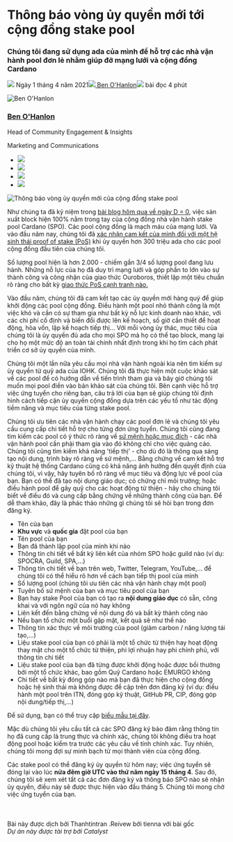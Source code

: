 # Thông báo vòng ủy quyền mới tới cộng đồng stake pool

### **Chúng tôi đang sử dụng ada của mình để hỗ trợ các nhà vận hành pool đơn lẻ nhằm giúp đỡ mạng lưới và cộng đồng Cardano**

![](img/2021-04-01-announcing-a-new-round-of-community-stake-pool-delegation.002.png) Ngày 1 tháng 4 năm 2021![](img/2021-04-01-announcing-a-new-round-of-community-stake-pool-delegation.002.png)[ Ben O'Hanlon](tmp//en/blog/authors/ben-ohanlon/page-1/)![](img/2021-04-01-announcing-a-new-round-of-community-stake-pool-delegation.003.png) bài đọc 4 phút

![Ben O'Hanlon](img/2021-04-01-announcing-a-new-round-of-community-stake-pool-delegation.004.png)[](tmp//en/blog/authors/ben-ohanlon/page-1/)

### [**Ben O'Hanlon**](tmp//en/blog/authors/ben-ohanlon/page-1/)

Head of Community Engagement &amp; Insights

Marketing and Communications

- ![](img/2021-04-01-announcing-a-new-round-of-community-stake-pool-delegation.005.png)[](mailto:ben.ohanlon@iohk.io "Email")
- ![](img/2021-04-01-announcing-a-new-round-of-community-stake-pool-delegation.006.png)[](https://www.linkedin.com/in/memetics/ "LinkedIn")
- ![](img/2021-04-01-announcing-a-new-round-of-community-stake-pool-delegation.007.png)[](https://twitter.com/benohanlon "Twitter")
- ![](img/2021-04-01-announcing-a-new-round-of-community-stake-pool-delegation.008.png)[](https://github.com/benohanlon "GitHub")

![Thông báo vòng ủy quyền mới của cộng đồng stake pool ](img/2021-04-01-announcing-a-new-round-of-community-stake-pool-delegation.009.jpeg)

Như chúng ta đã kỷ niệm trong [ bài blog hôm qua về ngày D = 0](https://iohk.io/en/blog/posts/2021/03/31/decentralization-to-d-0-day-and-beyond/), việc sản xuất block hiện 100% nằm trong tay của cộng đồng nhà vận hành stake pool Cardano (SPO). Các pool cộng đồng là mạch máu của mạng lưới. Và vào đầu năm nay, chúng tôi đã [xác nhận cam kết của mình đối với một hệ sinh thái proof of stake (PoS)](https://iohk.io/blog/posts/2021/01/22/our-new-delegation-strategy-announcing-the-pools-we-are-supporting/) khi ủy quyền hơn 300 triệu ada cho các pool cộng đồng đầu tiên của chúng tôi.

Số lượng pool hiện là hơn 2.000 - chiếm gần 3/4 số lượng pool đang lưu hành. Những nỗ lực của họ đã duy trì mạng lưới và góp phần to lớn vào sự thành công và công nhận của giao thức Ouroboros, thiết lập một tiêu chuẩn rõ ràng cho bất kỳ [giao thức PoS cạnh tranh nào.](https://pageviews.toolforge.org/?project=en.wikipedia.org&platform=all-access&agent=user&redirects=0&start=2020-10-29&end=2021-03-29&pages=Cardano_(cryptocurrency_platform)%7CPolkadot_(cryptocurrency)%7CPeercoin%7CGridcoin%7CNxt%7CEOS.IO%7CTezos%7CTRON_(cryptocurrency))

Vào đầu năm, chúng tôi đã cam kết tạo các ủy quyền mới hàng quý để giúp khởi động các pool cộng đồng. Điều hành một pool nhỏ thành công là một việc khó và cần có sự tham gia như bất kỳ nỗ lực kinh doanh nào khác, với các chi phí cố định và biến đổi được lên kế hoạch, số giờ cần thiết để hoạt động, hòa vốn, lập kế hoạch tiếp thị… Với mỗi vòng ủy thác, mục tiêu của chúng tôi là ủy quyền đủ ada cho mọi SPO mà họ có thể tạo block, mang lại cho họ một mức độ an toàn tài chính nhất định trong khi họ tìm cách phát triển cơ sở ủy quyền của mình.

Chúng tôi một lần nữa yêu cầu mọi nhà vận hành ngoài kia nên tìm kiếm sự ủy quyền từ quỹ ada của IOHK. Chúng tôi đã thực hiện một cuộc khảo sát về các pool để có hướng dẫn về tiến trình tham gia và bây giờ chúng tôi muốn mọi pool điền vào bản khảo sát của chúng tôi. Bên cạnh việc hỗ trợ việc ứng tuyển cho riêng bạn, câu trả lời của bạn sẽ giúp chúng tôi định hình cách tiếp cận ủy quyền cộng đồng dựa trên các yếu tố như tác động tiềm năng và mục tiêu của từng stake pool.

Chúng tôi ưu tiên các nhà vận hành chạy các pool đơn lẻ và chúng tôi yêu cầu cung cấp chi tiết hỗ trợ cho từng đơn ứng tuyển. Chúng tôi cũng đang tìm kiếm các pool có ý thức rõ ràng về [sứ mệnh hoặc mục đích](https://iohk.io/en/blog/posts/2020/11/24/delegating-with-fresh-purpose/) - các nhà vận hành pool cần phải tham gia vào đó không chỉ cho việc quảng cáo. Chúng tôi cũng tìm kiếm khả năng 'tiếp thị' - cho dù đó là thông qua sáng tạo nội dung, trình bày rõ ràng về sứ mệnh,… Bằng chứng về cam kết hỗ trợ kỹ thuật hệ thống Cardano cũng có khả năng ảnh hưởng đến quyết định của chúng tôi, vì vậy, hãy tuyên bố rõ ràng về mục tiêu và động lực về pool của bạn. Bạn có thể đã tạo nội dung giáo dục; có chứng chỉ môi trường; hoặc điều hành pool để gây quỹ cho các hoạt động từ thiện - hãy cho chúng tôi biết về điều đó và cung cấp bằng chứng về những thành công của bạn. Để dễ tham khảo, đây là phác thảo những gì chúng tôi sẽ hỏi bạn trong đơn đăng ký.

- Tên của bạn
- **Khu vực** và  **quốc gia** đặt pool của bạn
- Tên pool của bạn
- Bạn đã thành lập pool của mình khi nào
- Thông tin chi tiết về bất kỳ liên kết của nhóm SPO hoặc guild nào (ví dụ: SPOCRA, Guild, SPA,…)
- Thông tin chi tiết về bạn trên web, Twitter, Telegram, YouTube,… để chúng tôi có thể hiểu rõ hơn về cách bạn tiếp thị pool của mình
- Số lượng pool (chúng tôi ưu tiên các nhà vận hành chạy một pool)
- Tuyên bố sứ mệnh của bạn và mục tiêu pool của bạn
- Bạn hay stake Pool của bạn có tạo ra **nội dung giáo dục** có sẵn, công khai và với ngôn ngữ của nó hay không
- Liên kết đến bằng chứng về nội dung đó và bất kỳ thành công nào
- Nếu bạn tổ chức một buổi gặp mặt, kết quả sẽ như thế nào
- Thông tin xác thực về môi trường của pool (giảm carbon / năng lượng tái tạo,...)
- Liệu stake pool của bạn có phải là một tổ chức từ thiện hay hoạt động thay mặt cho một tổ chức từ thiện, phi lợi nhuận hay phi chính phủ, với thông tin chi tiết
- Liệu stake pool của bạn đã từng được khởi động hoặc được bồi thường bởi một tổ chức khác, bao gồm Quỹ Cardano hoặc EMURGO không
- Chi tiết về bất kỳ đóng góp nào mà bạn đã thực hiện cho cộng đồng hoặc hệ sinh thái mà không được đề cập trên đơn đăng ký (ví dụ: điều hành một pool trên ITN, đóng góp kỹ thuật, GitHub PR, CIP, đóng góp nội dung/tiếp thị,...)

Để sử dụng, bạn có thể truy cập [biểu mẫu tại đây](https://input-output.typeform.com/to/Ho4O5enm).

Mặc dù chúng tôi yêu cầu tất cả các SPO đăng ký bảo đảm rằng thông tin họ đã cung cấp là trung thực và chính xác, chúng tôi không điều tra hoạt động pool hoặc kiểm tra trước các yêu cầu về tính chính xác. Tuy nhiên, chúng tôi mong đợi sự minh bạch từ mọi thành viên của cộng đồng.

Các stake pool có thể đăng ký ủy quyền từ hôm nay; việc ứng tuyển sẽ đóng lại vào lúc **nửa đêm giờ UTC vào thứ năm ngày 15 tháng 4**. Sau đó, chúng tôi sẽ xem xét tất cả các đơn đăng ký và thông báo SPO nào sẽ nhận ủy quyền, điều này sẽ được thực hiện vào đầu tháng 5. Chúng tôi mong chờ việc ứng tuyển của bạn.<br><br> <br><br>Bài này được dịch bởi Thanhtintran .Reivew bởi tienna <a>với bài gốc</a><br><em>Dự án này được tài trợ bởi Catalyst</em>
